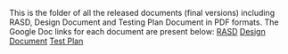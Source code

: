 This is the folder of all the released documents (final versions) including RASD, Design Document and Testing Plan Document in PDF formats.
The Google Doc links for each document are present below:
[RASD](https://docs.google.com/document/d/1EPrvADLS46CoI3y9rJcTTmg2_k9Jf3QVCNdelQBHv3E)
[Design Document](https://docs.google.com/document/d/15xMcQ01iN-PjcWlxAtscnYlfhrsHTWHSJUEwifY1uM0)
[Test Plan](https://docs.google.com/document/d/1CZu_8hCotKAiv8xcodMgQglD7WTxAPKvF_EgNYrZ_V8)
